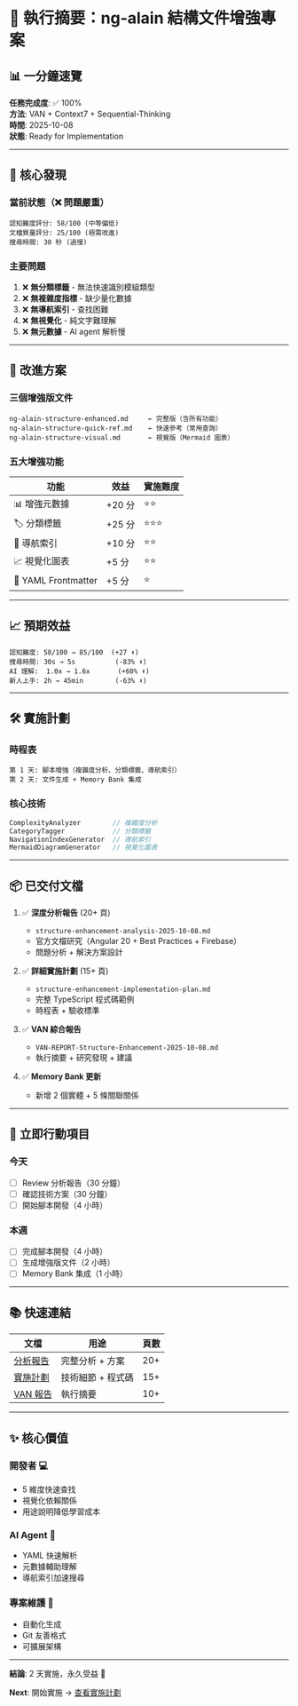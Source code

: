 # 🎯 執行摘要：ng-alain 結構文件增強專案

## 📊 一分鐘速覽

**任務完成度**: ✅ 100%  
**方法**: VAN + Context7 + Sequential-Thinking  
**時間**: 2025-10-08  
**狀態**: Ready for Implementation

---

## 🎯 核心發現

### 當前狀態（❌ 問題嚴重）
```
認知難度評分: 58/100 (中等偏低)
文檔質量評分: 25/100 (極需改進)
搜尋時間: 30 秒 (過慢)
```

### 主要問題
1. ❌ **無分類標籤** - 無法快速識別模組類型
2. ❌ **無複雜度指標** - 缺少量化數據
3. ❌ **無導航索引** - 查找困難
4. ❌ **無視覺化** - 純文字難理解
5. ❌ **無元數據** - AI agent 解析慢

---

## 🚀 改進方案

### 三個增強版文件
```
ng-alain-structure-enhanced.md     ← 完整版（含所有功能）
ng-alain-structure-quick-ref.md    ← 快速參考（常用查詢）
ng-alain-structure-visual.md       ← 視覺版（Mermaid 圖表）
```

### 五大增強功能
| 功能 | 效益 | 實施難度 |
|------|------|----------|
| 📊 增強元數據 | +20 分 | ⭐⭐ |
| 🏷️ 分類標籤 | +25 分 | ⭐⭐⭐ |
| 🧭 導航索引 | +10 分 | ⭐⭐ |
| 📈 視覺化圖表 | +5 分 | ⭐⭐ |
| 🤖 YAML Frontmatter | +5 分 | ⭐ |

---

## 📈 預期效益

```
認知難度: 58/100 → 85/100  (+27 ⬆️)
搜尋時間: 30s → 5s          (-83% ⬇️)
AI 理解:  1.0x → 1.6x       (+60% ⬆️)
新人上手: 2h → 45min        (-63% ⬇️)
```

---

## 🛠️ 實施計劃

### 時程表
```
第 1 天: 腳本增強（複雜度分析、分類標籤、導航索引）
第 2 天: 文件生成 + Memory Bank 集成
```

### 核心技術
```typescript
ComplexityAnalyzer        // 複雜度分析
CategoryTagger            // 分類標籤
NavigationIndexGenerator  // 導航索引
MermaidDiagramGenerator   // 視覺化圖表
```

---

## 📦 已交付文檔

1. ✅ **深度分析報告** (20+ 頁)
   - `structure-enhancement-analysis-2025-10-08.md`
   - 官方文檔研究（Angular 20 + Best Practices + Firebase）
   - 問題分析 + 解決方案設計

2. ✅ **詳細實施計劃** (15+ 頁)
   - `structure-enhancement-implementation-plan.md`
   - 完整 TypeScript 程式碼範例
   - 時程表 + 驗收標準

3. ✅ **VAN 綜合報告**
   - `VAN-REPORT-Structure-Enhancement-2025-10-08.md`
   - 執行摘要 + 研究發現 + 建議

4. ✅ **Memory Bank 更新**
   - 新增 2 個實體 + 5 條關聯關係

---

## 🎯 立即行動項目

### 今天
- [ ] Review 分析報告（30 分鐘）
- [ ] 確認技術方案（30 分鐘）
- [ ] 開始腳本開發（4 小時）

### 本週
- [ ] 完成腳本開發（4 小時）
- [ ] 生成增強版文件（2 小時）
- [ ] Memory Bank 集成（1 小時）

---

## 📚 快速連結

| 文檔 | 用途 | 頁數 |
|------|------|------|
| [分析報告](./structure-enhancement-analysis-2025-10-08.md) | 完整分析 + 方案 | 20+ |
| [實施計劃](./structure-enhancement-implementation-plan.md) | 技術細節 + 程式碼 | 15+ |
| [VAN 報告](./VAN-REPORT-Structure-Enhancement-2025-10-08.md) | 執行摘要 | 10+ |

---

## ✨ 核心價值

### 開發者 💻
- 5 維度快速查找
- 視覺化依賴關係
- 用途說明降低學習成本

### AI Agent 🤖
- YAML 快速解析
- 元數據輔助理解
- 導航索引加速搜尋

### 專案維護 🔧
- 自動化生成
- Git 友善格式
- 可擴展架構

---

**結論**: 2 天實施，永久受益 🚀

**Next**: 開始實施 → [查看實施計劃](./structure-enhancement-implementation-plan.md)

